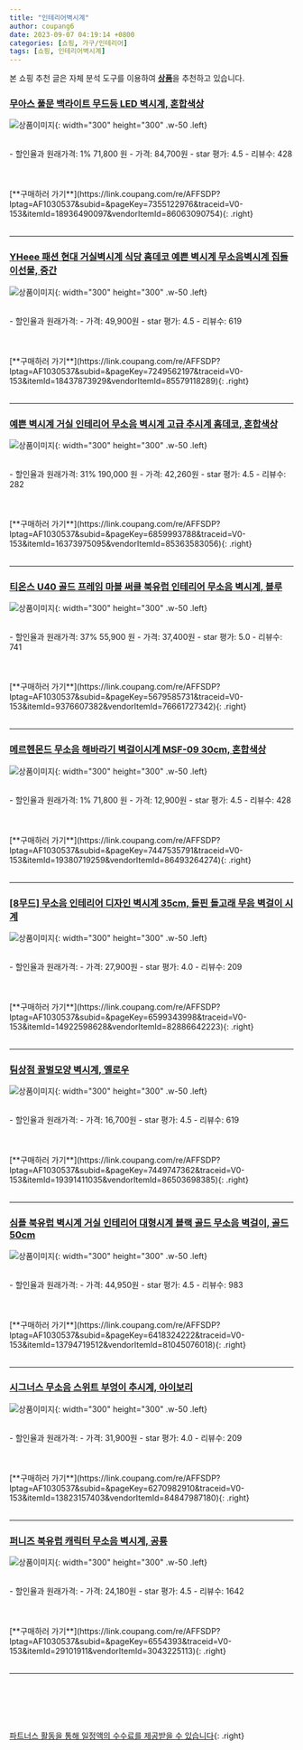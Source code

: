 ```yaml
---
title: "인테리어벽시계"
author: coupang6
date: 2023-09-07 04:19:14 +0800
categories: [쇼핑, 가구/인테리어]
tags: [쇼핑, 인테리어벽시계]
---
```


본 쇼핑 추천 글은 자체 분석 도구를 이용하여 [**상품**](https://link.coupang.com/a/bao1ui)을 추천하고 있습니다.

### [무아스 풀문 백라이트 무드등 LED 벽시계, 혼합색상](https://link.coupang.com/re/AFFSDP?lptag=AF1030537&subid=&pageKey=7355122976&traceid=V0-153&itemId=18936490097&vendorItemId=86063090754)

![상품이미지](https://thumbnail8.coupangcdn.com/thumbnails/remote/230x230ex/image/retail/images/643175041317851-baa8bb43-333a-498c-8cf5-db5ee27e0bca.jpg){: width="300" height="300" .w-50 .left}


<br>
- 할인율과 원래가격: 1%  71,800   원
- 가격: 84,700원
- star 평가: 4.5
- 리뷰수: 428
<br>
<br>
<br>
<br>
[**구매하러 가기**](https://link.coupang.com/re/AFFSDP?lptag=AF1030537&subid=&pageKey=7355122976&traceid=V0-153&itemId=18936490097&vendorItemId=86063090754){: .right}
<br>
<br>

---

### [YHeee 패션 현대 거실벽시계 식당 홈데코 예쁜 벽시계 무소음벽시계 집들이선물, 중간](https://link.coupang.com/re/AFFSDP?lptag=AF1030537&subid=&pageKey=7249562197&traceid=V0-153&itemId=18437873929&vendorItemId=85579118289)

![상품이미지](https://thumbnail9.coupangcdn.com/thumbnails/remote/230x230ex/image/vendor_inventory/6da0/95a44b20b7ae0235a9b97999f51af51b676c14e70cccacb88de1e998d02b.jpeg){: width="300" height="300" .w-50 .left}


<br>
- 할인율과 원래가격: 
- 가격: 49,900원
- star 평가: 4.5
- 리뷰수: 619
<br>
<br>
<br>
<br>
[**구매하러 가기**](https://link.coupang.com/re/AFFSDP?lptag=AF1030537&subid=&pageKey=7249562197&traceid=V0-153&itemId=18437873929&vendorItemId=85579118289){: .right}
<br>
<br>

---

### [예쁜 벽시계 거실 인테리어 무소음 벽시계 고급 추시계 홈데코, 혼합색상](https://link.coupang.com/re/AFFSDP?lptag=AF1030537&subid=&pageKey=6859993788&traceid=V0-153&itemId=16373975095&vendorItemId=85363583056)

![상품이미지](https://thumbnail10.coupangcdn.com/thumbnails/remote/230x230ex/image/vendor_inventory/b943/0a5fc5f3df2943f679ae9c4dd7a61890049af9b5da808d52e068c43ed76d.jpg){: width="300" height="300" .w-50 .left}


<br>
- 할인율과 원래가격: 31%  190,000   원
- 가격: 42,260원
- star 평가: 4.5
- 리뷰수: 282
<br>
<br>
<br>
<br>
[**구매하러 가기**](https://link.coupang.com/re/AFFSDP?lptag=AF1030537&subid=&pageKey=6859993788&traceid=V0-153&itemId=16373975095&vendorItemId=85363583056){: .right}
<br>
<br>

---

### [티온스 U40 골드 프레임 마블 써클 북유럽 인테리어 무소음 벽시계, 블루](https://link.coupang.com/re/AFFSDP?lptag=AF1030537&subid=&pageKey=5679585731&traceid=V0-153&itemId=9376607382&vendorItemId=76661727342)

![상품이미지](https://thumbnail6.coupangcdn.com/thumbnails/remote/230x230ex/image/rs_quotation_api/pssenkbs/e9036fa679044d4eb5a9e36c6492d33f.jpg){: width="300" height="300" .w-50 .left}


<br>
- 할인율과 원래가격: 37%  55,900   원
- 가격: 37,400원
- star 평가: 5.0
- 리뷰수: 741
<br>
<br>
<br>
<br>
[**구매하러 가기**](https://link.coupang.com/re/AFFSDP?lptag=AF1030537&subid=&pageKey=5679585731&traceid=V0-153&itemId=9376607382&vendorItemId=76661727342){: .right}
<br>
<br>

---

### [메르헨몬드 무소음 해바라기 벽걸이시계 MSF-09 30cm, 혼합색상](https://link.coupang.com/re/AFFSDP?lptag=AF1030537&subid=&pageKey=7447535791&traceid=V0-153&itemId=19380719259&vendorItemId=86493264274)

![상품이미지](https://thumbnail10.coupangcdn.com/thumbnails/remote/230x230ex/image/rs_quotation_api/35o3ldbh/16304b1caa644689960ca5ea6152ad92.jpg){: width="300" height="300" .w-50 .left}


<br>
- 할인율과 원래가격: 1%  71,800   원
- 가격: 12,900원
- star 평가: 4.5
- 리뷰수: 428
<br>
<br>
<br>
<br>
[**구매하러 가기**](https://link.coupang.com/re/AFFSDP?lptag=AF1030537&subid=&pageKey=7447535791&traceid=V0-153&itemId=19380719259&vendorItemId=86493264274){: .right}
<br>
<br>

---

### [[8무드] 무소음 인테리어 디자인 벽시계 35cm, 돌핀 돌고래 무음 벽걸이 시계](https://link.coupang.com/re/AFFSDP?lptag=AF1030537&subid=&pageKey=6599343998&traceid=V0-153&itemId=14922598628&vendorItemId=82886642223)

![상품이미지](https://thumbnail7.coupangcdn.com/thumbnails/remote/230x230ex/image/vendor_inventory/1716/7e3b9380fc3d37925f9d0037c47930a64e26bce03f89c6040e0ff4755b37.jpg){: width="300" height="300" .w-50 .left}


<br>
- 할인율과 원래가격: 
- 가격: 27,900원
- star 평가: 4.0
- 리뷰수: 209
<br>
<br>
<br>
<br>
[**구매하러 가기**](https://link.coupang.com/re/AFFSDP?lptag=AF1030537&subid=&pageKey=6599343998&traceid=V0-153&itemId=14922598628&vendorItemId=82886642223){: .right}
<br>
<br>

---

### [팀상점 꿀벌모양 벽시계, 옐로우](https://link.coupang.com/re/AFFSDP?lptag=AF1030537&subid=&pageKey=7449747362&traceid=V0-153&itemId=19391411035&vendorItemId=86503698385)

![상품이미지](https://thumbnail6.coupangcdn.com/thumbnails/remote/230x230ex/image/rs_quotation_api/5bvuz682/a40cd8ce7b4041ca94590139c48d7725.jpg){: width="300" height="300" .w-50 .left}


<br>
- 할인율과 원래가격: 
- 가격: 16,700원
- star 평가: 4.5
- 리뷰수: 619
<br>
<br>
<br>
<br>
[**구매하러 가기**](https://link.coupang.com/re/AFFSDP?lptag=AF1030537&subid=&pageKey=7449747362&traceid=V0-153&itemId=19391411035&vendorItemId=86503698385){: .right}
<br>
<br>

---

### [심플 북유럽 벽시계 거실 인테리어 대형시계 블랙 골드 무소음 벽걸이, 골드 50cm](https://link.coupang.com/re/AFFSDP?lptag=AF1030537&subid=&pageKey=6418324222&traceid=V0-153&itemId=13794719512&vendorItemId=81045076018)

![상품이미지](https://thumbnail8.coupangcdn.com/thumbnails/remote/230x230ex/image/vendor_inventory/ae1c/e91cc47a88cec8d387f596a4e2faa8d86362842c010aca4523506b88f11a.jpg){: width="300" height="300" .w-50 .left}


<br>
- 할인율과 원래가격: 
- 가격: 44,950원
- star 평가: 4.5
- 리뷰수: 983
<br>
<br>
<br>
<br>
[**구매하러 가기**](https://link.coupang.com/re/AFFSDP?lptag=AF1030537&subid=&pageKey=6418324222&traceid=V0-153&itemId=13794719512&vendorItemId=81045076018){: .right}
<br>
<br>

---

### [시그너스 무소음 스위트 부엉이 추시계, 아이보리](https://link.coupang.com/re/AFFSDP?lptag=AF1030537&subid=&pageKey=6270982910&traceid=V0-153&itemId=13823157403&vendorItemId=84847987180)

![상품이미지](https://thumbnail7.coupangcdn.com/thumbnails/remote/230x230ex/image/vendor_inventory/fcee/516ea18b96b391be5e7436aeca843575d2c3600a9985e9e7d80849652c31.jpg){: width="300" height="300" .w-50 .left}


<br>
- 할인율과 원래가격: 
- 가격: 31,900원
- star 평가: 4.0
- 리뷰수: 209
<br>
<br>
<br>
<br>
[**구매하러 가기**](https://link.coupang.com/re/AFFSDP?lptag=AF1030537&subid=&pageKey=6270982910&traceid=V0-153&itemId=13823157403&vendorItemId=84847987180){: .right}
<br>
<br>

---

### [퍼니즈 북유럽 캐릭터 무소음 벽시계, 공룡](https://link.coupang.com/re/AFFSDP?lptag=AF1030537&subid=&pageKey=6554393&traceid=V0-153&itemId=29101911&vendorItemId=3043225113)

![상품이미지](https://thumbnail10.coupangcdn.com/thumbnails/remote/230x230ex/image/retail/images/2016/08/23/10/6/d90e8dee-adce-4173-af05-253850b29a32.jpg){: width="300" height="300" .w-50 .left}


<br>
- 할인율과 원래가격: 
- 가격: 24,180원
- star 평가: 4.5
- 리뷰수: 1642
<br>
<br>
<br>
<br>
[**구매하러 가기**](https://link.coupang.com/re/AFFSDP?lptag=AF1030537&subid=&pageKey=6554393&traceid=V0-153&itemId=29101911&vendorItemId=3043225113){: .right}
<br>
<br>

---
<br><br><br><br><br> [파트너스 활동을 통해 일정액의 수수료를 제공받을 수 있습니다](https://link.coupang.com/a/bao1ui){: .right}